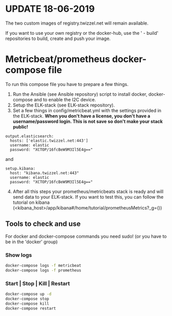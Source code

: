 # UPDATE 18-06-2019
The two custom images of registry.twizzel.net will remain available.

If you want to use your own registry or the docker-hub, use the ' - build' repositories to build, create and push your image.


# Metricbeat/prometheus docker-compose file
To run this compose file you have to prepare a few things.

1. Run the Ansible (see Ansible repository) script to install docker, docker-compose and to enable the I2C device.
2. Setup the ELK-stack (see ELK-stack repository).
3. Set a few things in config/metricbeat.yml with the settings provided in the ELK-stack. **When you don't have a license, you don't have a username/password login. This is not save so don't make your stack public!**
```
output.elasticsearch:
  hosts: ['elastic.twizzel.net:443']
  username: elastic
  password: "XCTOP/16fcBeW9M3Il5E4g=="
```
and
```
setup.kibana:
  host: "kibana.twizzel.net:443"
  username: elastic
  password: "XCTOP/16fcBeW9M3Il5E4g=="
```
4. After all this steps your prometheus/metricbeats stack is ready and will send data to your ELK-stack. If you want to test this, you can follow the tutorial on kibana (<kibana_host>/app/kibana#/home/tutorial/prometheusMetrics?_g=())


## Tools to check and use
For docker and docker-compose commands you need sudo! (or you have to be in the 'docker' group)

### Show logs
```bash
docker-compose logs -f metricbeat
docker-compose logs -f prometheus
```

### Start | Stop | Kill | Restart
```bash
docker-compose up -d
docker-compose stop
docker-compose kill
docker-compose restart
```

